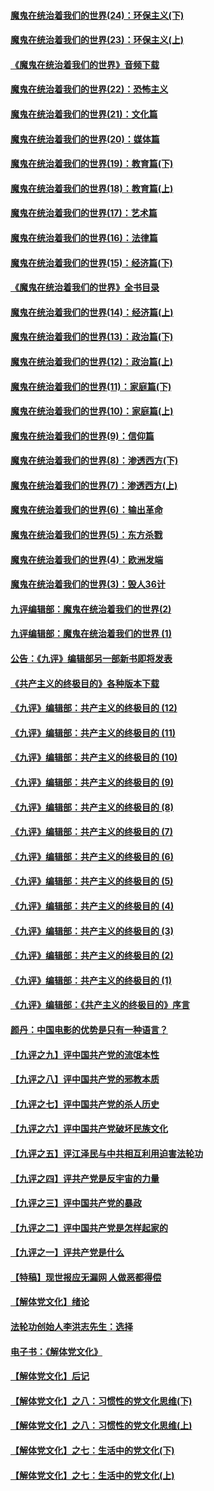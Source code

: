 #### [魔鬼在统治着我们的世界(24)：环保主义(下)](../pages/nsc422/n10695307.md?t=10051531) 

#### [魔鬼在统治着我们的世界(23)：环保主义(上)](../pages/nsc422/n10688613.md?t=10051531) 

#### [《魔鬼在统治着我们的世界》音频下载](../pages/nsc422/n10635553.md?t=10051531) 

#### [魔鬼在统治着我们的世界(22)：恐怖主义](../pages/nsc422/n10614727.md?t=10051531) 

#### [魔鬼在统治着我们的世界(21)：文化篇](../pages/nsc422/n10597706.md?t=10051531) 

#### [魔鬼在统治着我们的世界(20)：媒体篇](../pages/nsc422/n10586579.md?t=10051531) 

#### [魔鬼在统治着我们的世界(19)：教育篇(下)](../pages/nsc422/n10564808.md?t=10051531) 

#### [魔鬼在统治着我们的世界(18)：教育篇(上)](../pages/nsc422/n10526970.md?t=10051531) 

#### [魔鬼在统治着我们的世界(17)：艺术篇](../pages/nsc422/n10499093.md?t=10051531) 

#### [魔鬼在统治着我们的世界(16)：法律篇](../pages/nsc422/n10485969.md?t=10051531) 

#### [魔鬼在统治着我们的世界(15)：经济篇(下)](../pages/nsc422/n10469975.md?t=10051531) 

#### [《魔鬼在统治着我们的世界》全书目录](../pages/nsc422/n10464261.md?t=10051531) 

#### [魔鬼在统治着我们的世界(14)：经济篇(上)](../pages/nsc422/n10457370.md?t=10051531) 

#### [魔鬼在统治着我们的世界(13)：政治篇(下)](../pages/nsc422/n10448270.md?t=10051531) 

#### [魔鬼在统治着我们的世界(12)：政治篇(上)](../pages/nsc422/n10444576.md?t=10051531) 

#### [魔鬼在统治着我们的世界(11)：家庭篇(下)](../pages/nsc422/n10440961.md?t=10051531) 

#### [魔鬼在统治着我们的世界(10)：家庭篇(上)](../pages/nsc422/n10435448.md?t=10051531) 

#### [魔鬼在统治着我们的世界(9)：信仰篇](../pages/nsc422/n10432159.md?t=10051531) 

#### [魔鬼在统治着我们的世界(8)：渗透西方(下)](../pages/nsc422/n10429603.md?t=10051531) 

#### [魔鬼在统治着我们的世界(7)：渗透西方(上)](../pages/nsc422/n10426013.md?t=10051531) 

#### [魔鬼在统治着我们的世界(6)：输出革命](../pages/nsc422/n10421536.md?t=10051531) 

#### [魔鬼在统治着我们的世界(5)：东方杀戮](../pages/nsc422/n10417707.md?t=10051531) 

#### [魔鬼在统治着我们的世界(4)：欧洲发端](../pages/nsc422/n10414890.md?t=10051531) 

#### [魔鬼在统治着我们的世界(3)：毁人36计](../pages/nsc422/n10411583.md?t=10051531) 

#### [九评编辑部：魔鬼在统治着我们的世界(2)](../pages/nsc422/n10410036.md?t=10051531) 

#### [九评编辑部：魔鬼在统治着我们的世界 (1)](../pages/nsc422/n10406825.md?t=10051531) 

#### [公告：《九评》编辑部另一部新书即将发表](../pages/nsc422/n10405104.md?t=10051531) 

#### [《共产主义的终极目的》各种版本下载](../pages/nsc422/n10022138.md?t=10051531) 

#### [《九评》编辑部：共产主义的终极目的 (12)](../pages/nsc422/n9933272.md?t=10051531) 

#### [《九评》编辑部：共产主义的终极目的 (11)](../pages/nsc422/n9924973.md?t=10051531) 

#### [《九评》编辑部：共产主义的终极目的 (10)](../pages/nsc422/n9920883.md?t=10051531) 

#### [《九评》编辑部：共产主义的终极目的 (9)](../pages/nsc422/n9916363.md?t=10051531) 

#### [《九评》编辑部：共产主义的终极目的 (8)](../pages/nsc422/n9912488.md?t=10051531) 

#### [《九评》编辑部：共产主义的终极目的 (7)](../pages/nsc422/n9901176.md?t=10051531) 

#### [《九评》编辑部：共产主义的终极目的 (6)](../pages/nsc422/n9899359.md?t=10051531) 

#### [《九评》编辑部：共产主义的终极目的 (5)](../pages/nsc422/n9893174.md?t=10051531) 

#### [《九评》编辑部：共产主义的终极目的 (4)](../pages/nsc422/n9891246.md?t=10051531) 

#### [《九评》编辑部：共产主义的终极目的 (3)](../pages/nsc422/n9879879.md?t=10051531) 

#### [《九评》编辑部：共产主义的终极目的 (2)](../pages/nsc422/n9876205.md?t=10051531) 

#### [《九评》编辑部：共产主义的终极目的 (1)](../pages/nsc422/n9865857.md?t=10051531) 

#### [《九评》编辑部：《共产主义的终极目的》序言](../pages/nsc422/n9862666.md?t=10051531) 

#### [颜丹：中国电影的优势是只有一种语言？](../pages/nsc422/n9583062.md?t=10051531) 

#### [【九评之九】评中国共产党的流氓本性](../pages/nsc422/n737542.md?t=10051531) 

#### [【九评之八】评中国共产党的邪教本质](../pages/nsc422/n735942.md?t=10051531) 

#### [【九评之七】评中国共产党的杀人历史](../pages/nsc422/n733806.md?t=10051531) 

#### [【九评之六】评中国共产党破坏民族文化](../pages/nsc422/n731667.md?t=10051531) 

#### [【九评之五】评江泽民与中共相互利用迫害法轮功](../pages/nsc422/n730058.md?t=10051531) 

#### [【九评之四】评共产党是反宇宙的力量](../pages/nsc422/n727814.md?t=10051531) 

#### [【九评之三】评中国共产党的暴政](../pages/nsc422/n725597.md?t=10051531) 

#### [【九评之二】评中国共产党是怎样起家的](../pages/nsc422/n723946.md?t=10051531) 

#### [【九评之一】评共产党是什么](../pages/nsc422/n722529.md?t=10051531) 

#### [【特稿】现世报应无漏网 人做恶都得偿](../pages/nsc422/n4215167.md?t=10051531) 

#### [【解体党文化】绪论](../pages/nsc422/n1449356.md?t=10051531) 

#### [法轮功创始人李洪志先生：选择](../pages/nsc422/n3580738.md?t=10051531) 

#### [电子书：《解体党文化》](../pages/nsc422/n1573484.md?t=10051531) 

#### [【解体党文化】后记](../pages/nsc422/n1531999.md?t=10051531) 

#### [【解体党文化】之八：习惯性的党文化思维(下)](../pages/nsc422/n1526477.md?t=10051531) 

#### [【解体党文化】之八：习惯性的党文化思维(上)](../pages/nsc422/n1520631.md?t=10051531) 

#### [【解体党文化】之七：生活中的党文化(下)](../pages/nsc422/n1513446.md?t=10051531) 

#### [【解体党文化】之七：生活中的党文化(上)](../pages/nsc422/n1509358.md?t=10051531) 

